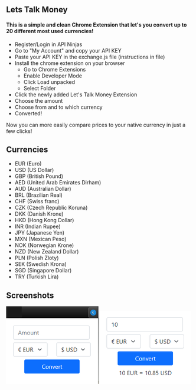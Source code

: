 ## Lets Talk Money

#### This is a simple and clean Chrome Extension that let's you convert up to 20 different most used currencies!

- Register/Login in API Ninjas 
- Go to "My Account" and copy your API KEY
- Paste your API KEY in the exchange.js file (instructions in file)
- Install the chrome extension on your browser
    - Go to Chrome Extensions
    - Enable Developer Mode
    - Click Load unpacked
    - Select Folder
- Click the newly added Let's Talk Money Extension
- Choose the amount
- Choose from and to which currency
- Converted!

Now you can more easily compare prices to your native currency in just a few clicks! 

Currencies
--
- EUR (Euro)
- USD (US Dollar)
- GBP (British Pound)
- AED (United Arab Emirates Dirham)
- AUD (Australian Dollar)
- BRL (Brazilian Real)
- CHF (Swiss franc)
- CZK (Czech Republic Koruna)
- DKK (Danish Krone)
- HKD (Hong Kong Dollar)
- INR (Indian Rupee)
- JPY (Japanese Yen)
- MXN (Mexican Peso)
- NOK (Norwegian Krone)
- NZD (New Zealand Dollar)
- PLN (Polish Zloty)
- SEK (Swedish Krona)
- SGD (Singapore Dollar)
- TRY (Turkish Lira)



## Screenshots

![App Screenshot](Screenshot1.PNG)
![App Screenshot](Screenshot2.PNG)